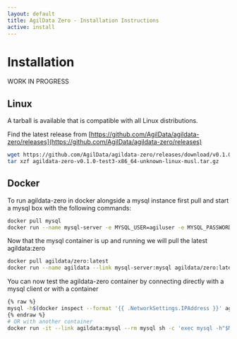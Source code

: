 ```yaml
---
layout: default
title: AgilData Zero - Installation Instructions
active: install
---
```


# Installation

WORK IN PROGRESS

## Linux

A tarball is available that is compatible with all Linux distributions.

Find the latest release from [https://github.com/AgilData/agildata-zero/releases](https://github.com/AgilData/agildata-zero/releases)

``` bash
wget https://github.com/AgilData/agildata-zero/releases/download/v0.1.0-test3/agildata-zero-v0.1.0-test3-x86_64-unknown-linux-musl.tar.gz
tar xzf agildata-zero-v0.1.0-test3-x86_64-unknown-linux-musl.tar.gz
```

## Docker

To run agildata-zero in docker alongside a mysql instance first pull and start a mysql box with the following commands:

``` bash
docker pull mysql
docker run --name mysql-server -e MYSQL_USER=agiluser -e MYSQL_PASSWORD=password123 -e MYSQL_DATABASE=zero -e MYSQL_ROOT_PASSWORD=password123 -d mysql:latest
```

Now that the mysql container is up and running we will pull the latest agildata:zero

``` bash
docker pull agildata/zero:latest
docker run --name agildata --link mysql-server:mysql agildata/zero:latest
```

You can now test the agildata-zero container by connecting directly with a mysql client or with a container

```bash
{% raw %}
mysql -h$(docker inspect --format '{{ .NetworkSettings.IPAddress }}' agildata) -P 3307 -u agiluser -ppassword123
{% endraw %}
# OR with another container
docker run -it --link agildata:mysql --rm mysql sh -c 'exec mysql -h"$MYSQL_PORT_3307_TCP_ADDR" -P"$MYSQL_PORT_3307_TCP_PORT" -uagiluser -ppassword123'
```
